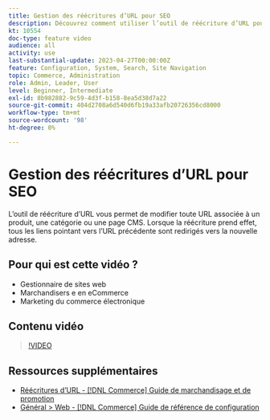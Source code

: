 ```yaml
---
title: Gestion des réécritures d’URL pour SEO
description: Découvrez comment utiliser l’outil de réécriture d’URL pour modifier toute URL associée à un produit, une catégorie ou une page CMS.
kt: 10554
doc-type: feature video
audience: all
activity: use
last-substantial-update: 2023-04-27T00:00:00Z
feature: Configuration, System, Search, Site Navigation
topic: Commerce, Administration
role: Admin, Leader, User
level: Beginner, Intermediate
exl-id: 8b982882-9c59-4d3f-b158-8ea5d38d7a22
source-git-commit: 404d2708a6d540d6fb19a33afb20726356cd8000
workflow-type: tm+mt
source-wordcount: '98'
ht-degree: 0%

---
```


# Gestion des réécritures d’URL pour SEO

L’outil de réécriture d’URL vous permet de modifier toute URL associée à un produit, une catégorie ou une page CMS. Lorsque la réécriture prend effet, tous les liens pointant vers l’URL précédente sont redirigés vers la nouvelle adresse.

## Pour qui est cette vidéo ?

- Gestionnaire de sites web
- Marchandisers e en eCommerce
- Marketing du commerce électronique

## Contenu vidéo

>[!VIDEO](https://video.tv.adobe.com/v/343751?quality=12&learn=on)

## Ressources supplémentaires

- [Réécritures d’URL - [!DNL Commerce] Guide de marchandisage et de promotion](https://experienceleague.adobe.com/docs/commerce-admin/marketing/seo/url-rewrites/url-rewrite.html)
- [Général > Web - [!DNL Commerce] Guide de référence de configuration](https://experienceleague.adobe.com/docs/commerce-admin/config/general/web.html)
